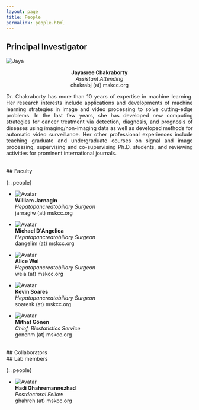 ```yaml
---
layout: page
title: People
permalink: people.html
---
```



## Principal Investigator

<div class="pi-container">
  <div class="pi-card">
    <div class="pi-frame">
      <img src="img/jaya.png" alt="Jaya">
      <p align="center">
      <strong>Jayasree Chakraborty</strong> <br/>
        <em>Assistant Attending</em> <br/>
        chakrabj (at) mskcc.org
      </p>
    </div>
      <div class="pi-info">
          <p align="justify">
        Dr. Chakraborty has more than 10 years of expertise in machine learning. Her research interests include applications and developments of machine learning strategies in image and video processing to solve cutting-edge problems. In the last few years, she has developed new computing strategies for cancer treatment via detection, diagnosis, and prognosis of diseases using imaging/non-imaging data as well as developed methods for automatic video surveillance. Her other professional experiences include teaching graduate and undergraduate courses on signal and image processing, supervising and co-supervising Ph.D. students, and reviewing activities for prominent international journals.
          </p>
      </div>
  </div>
</div>

<br/>
## Faculty

{: .people}
- ![Avatar](/img/jarnagin-william.jpg) <br/>
  **William Jarnagin** <br/>
  *Hepatopancreatobiliary Surgeon* <br/>
  jarnagiw (at) mskcc.org

- ![Avatar](/img/d-angelica-michael.jpg) <br/>
  **Michael D'Angelica** <br/>
  *Hepatopancreatobiliary Surgeon* <br/>
  dangelim (at) mskcc.org

- ![Avatar](/img/alice.jpg) <br/>
  **Alice Wei** <br/>
  *Hepatopancreatobiliary Surgeon* <br/>
  weia (at) mskcc.org

- ![Avatar](/img/soarses.jpg) <br/>
  **Kevin Soares** <br/>
  *Hepatopancreatobiliary Surgeon* <br/>
  soaresk (at) mskcc.org

- ![Avatar](/img/gonen.jpg) <br/>
  **Mithat Gönen** <br/>
  *Chief, Biostatistics Service* <br/>
  gonenm (at) mskcc.org



<br/>
## Collaborators



<br/>
## Lab members

{: .people}
- ![Avatar](/img/hadi.png) <br/>
  **Hadi Ghahremannezhad** <br/>
  *Postdoctoral Fellow* <br/>
  ghahreh (at) mskcc.org







